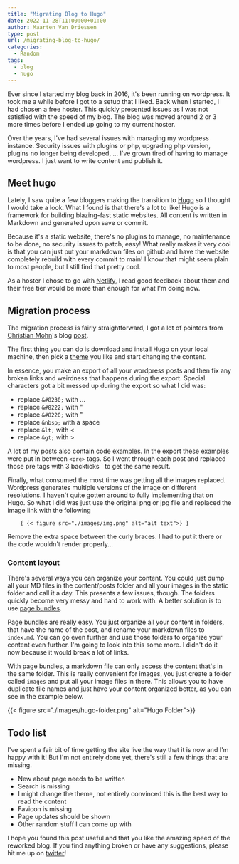 ```yaml
---
title: "Migrating Blog to Hugo"
date: 2022-11-28T11:00:00+01:00
author: Maarten Van Driessen
type: post
url: /migrating-blog-to-hugo/
categories:
  - Random
tags:
  - blog
  - hugo
---
```


Ever since I started my blog back in 2016, it's been running on wordpress. It took me a while before I got to a setup that I liked. Back when I started, I had chosen a free hoster.
This quickly presented issues as I was not satisfied with the speed of my blog. The blog was moved around 2 or 3 more times before I ended up going to my current hoster.

Over the years, I've had several issues with managing my wordpress instance. Security issues with plugins or php, upgrading php version, plugins no longer being developed, ...
I've grown tired of having to manage wordpress. I just want to write content and publish it.

## Meet hugo
Lately, I saw quite a few bloggers making the transition to [Hugo](https://gohugo.io) so I thought I would take a look. What I found is that there's a lot to like!
Hugo is a framework for building blazing-fast static websites. All content is written in Markdown and generated upon save or commit.

Because it's a static website, there's no plugins to manage, no maintenance to be done, no security issues to patch, easy!
What really makes it very cool is that you can just put your markdown files on github and have the website completely rebuild with every commit to main! I know that might seem plain to most people, but I still find that pretty cool.

As a hoster I chose to go with [Netlify](https://www.netlify.com), I read good feedback about them and their free tier would be more than enough for what I'm doing now.

## Migration process
The migration process is fairly straightforward, I got a lot of pointers from [Christian Mohn](https://twitter.com/h0bbel)'s blog [post](https://vninja.net/2018/07/22/migrating-from-wordpress-to-hugo/). 

The first thing you can do is download and install Hugo on your local machine, then pick a [theme](https://themes.gohugo.io/) you like and start changing the content.

In essence, you make an export of all your wordpress posts and then fix any broken links and weirdness that happens during the export.
Special characters got a bit messed up during the export so what I did was:
* replace ```&#8230;``` with ...
* replace ```&#8222;``` with "
* replace ```&#8220;``` with "
* replace ```&nbsp;``` with a space
* replace ```&lt;``` with <
* replace ```&gt;``` with >

A lot of my posts also contain code examples. In the export these examples were put in between ``` <pre> ``` tags. So I went through each post and replaced those pre tags with 3 backticks ` to get the same result.

Finally, what consumed the most time was getting all the images replaced. Wordpress generates multiple versions of the image on different resolutions. I haven't quite gotten around to fully implementing that on Hugo. So what I did was just use the original png or jpg file and replaced the image link with the following
```
    { {< figure src="./images/img.png" alt="alt text">} }
```
Remove the extra space between the curly braces. I had to put it there or the code wouldn't render properly...

### Content layout
There's several ways you can organize your content. You could just dump all your MD files in the content/posts folder and all your images in the static folder and call it a day. This presents a few issues, though.
The folders quickly become very messy and hard to work with. A better solution is to use [page bundles](https://gohugo.io/content-management/page-bundles/).

Page bundles are really easy. You just organize all your content in folders, that have the name of the post, and rename your markdown files to ```index.md```.
You can go even further and use those folders to organize your content even further. I'm going to look into this some more. I didn't do it now because it would break a lot of links.

With page bundles, a markdown file can only access the content that's in the same folder. This is really convenient for images, you just create a folder called ```images``` and put all your image files in there. This allows you to have duplicate file names and just have your content organized better, as you can see in the example below.

{{< figure src="./images/hugo-folder.png" alt="Hugo Folder">}}

## Todo list
I've spent a fair bit of time getting the site live the way that it is now and I'm happy with it! But I'm not entirely done yet, there's still a few things that are missing.
* New about page needs to be written
* Search is missing
* I might change the theme, not entirely convinced this is the best way to read the content
* Favicon is missing
* Page updates should be shown
* Other random stuff I can come up with

I hope you found this post useful and that you like the amazing speed of the reworked blog. If you find anything broken or have any suggestions, please hit me up on [twitter](https://twitter.com/mvandriessen)!